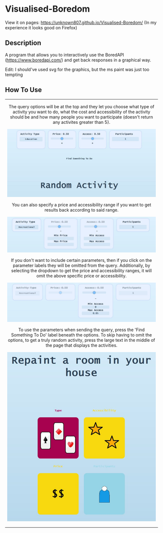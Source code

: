 # Visualised-Boredom

View it on pages: https://unknown807.github.io/Visualised-Boredom/ (In my experience it looks good on Firefox)

## Description

A program that allows you to interactively use the BoredAPI (https://www.boredapi.com/) and get back responses in a graphical way.

Edit: I should've used svg for the graphics, but the ms paint was just too tempting

## How To Use

<table align="center"><tr><td align="center" width="9999">

The query options will be at the top and they let you choose what type of activity you want to do, what the cost and accessibility of the activity should be and how many people you want to participate (doesn't return any activites greater than 5).

![alt text](/repo_imgs/img1.JPG)

You can also specify a price and accessibility range if you want to get results back according to said range.

![alt text](/repo_imgs/img2.JPG)

If you don't want to include certain parameters, then if you click on the parameter labels they will be omitted from the query. Additionally, by selecting the dropdown to get the price and accessibility ranges, it will omit the above specific price or accessibility.

![alt text](/repo_imgs/img3.JPG)

To use the parameters when sending the query, press the 'Find Something To Do' label beneath the options. To skip having to omit the options, to get a truly random activity, press the large text in the middle of the page that displays the activities.

![alt text](/repo_imgs/img4.JPG)
</td></tr></table>
